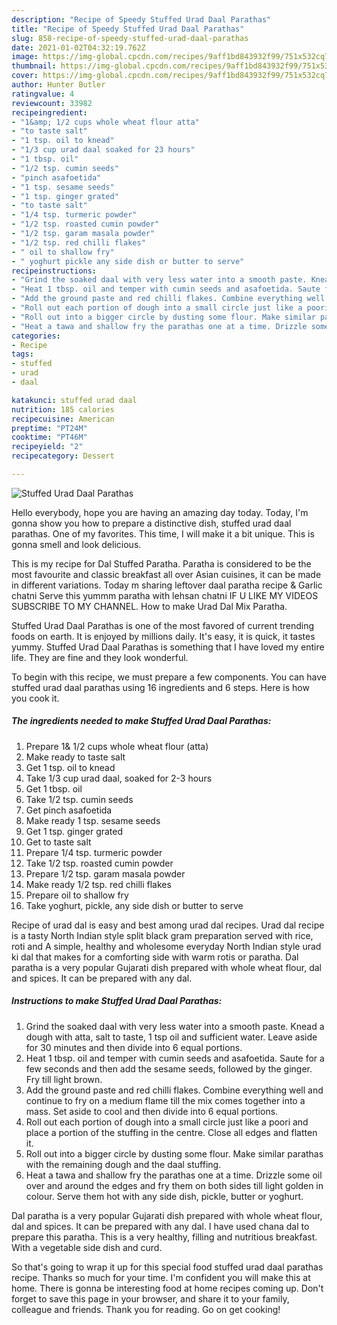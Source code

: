 ```yaml
---
description: "Recipe of Speedy Stuffed Urad Daal Parathas"
title: "Recipe of Speedy Stuffed Urad Daal Parathas"
slug: 858-recipe-of-speedy-stuffed-urad-daal-parathas
date: 2021-01-02T04:32:19.762Z
image: https://img-global.cpcdn.com/recipes/9aff1bd843932f99/751x532cq70/stuffed-urad-daal-parathas-recipe-main-photo.jpg
thumbnail: https://img-global.cpcdn.com/recipes/9aff1bd843932f99/751x532cq70/stuffed-urad-daal-parathas-recipe-main-photo.jpg
cover: https://img-global.cpcdn.com/recipes/9aff1bd843932f99/751x532cq70/stuffed-urad-daal-parathas-recipe-main-photo.jpg
author: Hunter Butler
ratingvalue: 4
reviewcount: 33982
recipeingredient:
- "1&amp; 1/2 cups whole wheat flour atta"
- "to taste salt"
- "1 tsp. oil to knead"
- "1/3 cup urad daal soaked for 23 hours"
- "1 tbsp. oil"
- "1/2 tsp. cumin seeds"
- "pinch asafoetida"
- "1 tsp. sesame seeds"
- "1 tsp. ginger grated"
- "to taste salt"
- "1/4 tsp. turmeric powder"
- "1/2 tsp. roasted cumin powder"
- "1/2 tsp. garam masala powder"
- "1/2 tsp. red chilli flakes"
- " oil to shallow fry"
- " yoghurt pickle any side dish or butter to serve"
recipeinstructions:
- "Grind the soaked daal with very less water into a smooth paste. Knead a dough with atta, salt to taste, 1 tsp oil and sufficient water. Leave aside for 30 minutes and then divide into 6 equal portions."
- "Heat 1 tbsp. oil and temper with cumin seeds and asafoetida. Saute for a few seconds and then add the sesame seeds, followed by the ginger. Fry till light brown."
- "Add the ground paste and red chilli flakes. Combine everything well and continue to fry on a medium flame till the mix comes together into a mass. Set aside to cool and then divide into 6 equal portions."
- "Roll out each portion of dough into a small circle just like a poori and place a portion of the stuffing in the centre. Close all edges and flatten it."
- "Roll out into a bigger circle by dusting some flour. Make similar parathas with the remaining dough and the daal stuffing."
- "Heat a tawa and shallow fry the parathas one at a time. Drizzle some oil over and around the edges and fry them on both sides till light golden in colour. Serve them hot with any side dish, pickle, butter or yoghurt."
categories:
- Recipe
tags:
- stuffed
- urad
- daal

katakunci: stuffed urad daal 
nutrition: 185 calories
recipecuisine: American
preptime: "PT24M"
cooktime: "PT46M"
recipeyield: "2"
recipecategory: Dessert

---
```



![Stuffed Urad Daal Parathas](https://img-global.cpcdn.com/recipes/9aff1bd843932f99/751x532cq70/stuffed-urad-daal-parathas-recipe-main-photo.jpg)

Hello everybody, hope you are having an amazing day today. Today, I'm gonna show you how to prepare a distinctive dish, stuffed urad daal parathas. One of my favorites. This time, I will make it a bit unique. This is gonna smell and look delicious.

This is my recipe for Dal Stuffed Paratha. Paratha is considered to be the most favourite and classic breakfast all over Asian cuisines, it can be made in different variations. Today m sharing leftover daal paratha recipe &amp; Garlic chatni Serve this yummm paratha with lehsan chatni IF U LIKE MY VIDEOS SUBSCRIBE TO MY CHANNEL. How to make Urad Dal Mix Paratha.

Stuffed Urad Daal Parathas is one of the most favored of current trending foods on earth. It is enjoyed by millions daily. It's easy, it is quick, it tastes yummy. Stuffed Urad Daal Parathas is something that I have loved my entire life. They are fine and they look wonderful.


To begin with this recipe, we must prepare a few components. You can have stuffed urad daal parathas using 16 ingredients and 6 steps. Here is how you cook it.

<!--inarticleads1-->

##### The ingredients needed to make Stuffed Urad Daal Parathas:

1. Prepare 1&amp; 1/2 cups whole wheat flour (atta)
1. Make ready to taste salt
1. Get 1 tsp. oil to knead
1. Take 1/3 cup urad daal, soaked for 2-3 hours
1. Get 1 tbsp. oil
1. Take 1/2 tsp. cumin seeds
1. Get pinch asafoetida
1. Make ready 1 tsp. sesame seeds
1. Get 1 tsp. ginger grated
1. Get to taste salt
1. Prepare 1/4 tsp. turmeric powder
1. Take 1/2 tsp. roasted cumin powder
1. Prepare 1/2 tsp. garam masala powder
1. Make ready 1/2 tsp. red chilli flakes
1. Prepare  oil to shallow fry
1. Take  yoghurt, pickle, any side dish or butter to serve


Recipe of urad dal is easy and best among urad dal recipes. Urad dal recipe is a tasty North Indian style split black gram preparation served with rice, roti and A simple, healthy and wholesome everyday North Indian style urad ki dal that makes for a comforting side with warm rotis or paratha. Dal paratha is a very popular Gujarati dish prepared with whole wheat flour, dal and spices. It can be prepared with any dal. 

<!--inarticleads2-->

##### Instructions to make Stuffed Urad Daal Parathas:

1. Grind the soaked daal with very less water into a smooth paste. Knead a dough with atta, salt to taste, 1 tsp oil and sufficient water. Leave aside for 30 minutes and then divide into 6 equal portions.
1. Heat 1 tbsp. oil and temper with cumin seeds and asafoetida. Saute for a few seconds and then add the sesame seeds, followed by the ginger. Fry till light brown.
1. Add the ground paste and red chilli flakes. Combine everything well and continue to fry on a medium flame till the mix comes together into a mass. Set aside to cool and then divide into 6 equal portions.
1. Roll out each portion of dough into a small circle just like a poori and place a portion of the stuffing in the centre. Close all edges and flatten it.
1. Roll out into a bigger circle by dusting some flour. Make similar parathas with the remaining dough and the daal stuffing.
1. Heat a tawa and shallow fry the parathas one at a time. Drizzle some oil over and around the edges and fry them on both sides till light golden in colour. Serve them hot with any side dish, pickle, butter or yoghurt.


Dal paratha is a very popular Gujarati dish prepared with whole wheat flour, dal and spices. It can be prepared with any dal. I have used chana dal to prepare this paratha. This is a very healthy, filling and nutritious breakfast. With a vegetable side dish and curd. 

So that's going to wrap it up for this special food stuffed urad daal parathas recipe. Thanks so much for your time. I'm confident you will make this at home. There is gonna be interesting food at home recipes coming up. Don't forget to save this page in your browser, and share it to your family, colleague and friends. Thank you for reading. Go on get cooking!
